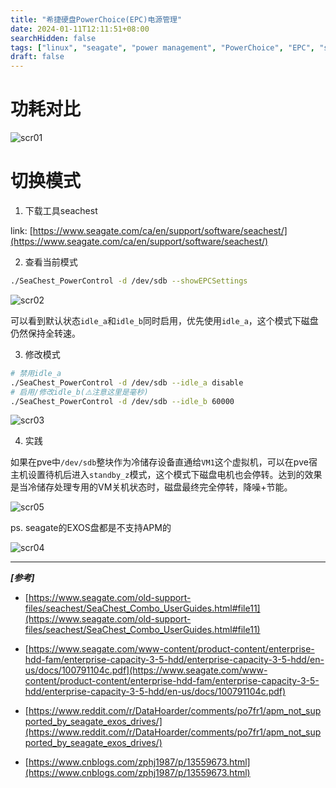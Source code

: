 ```yaml
---
title: "希捷硬盘PowerChoice(EPC)电源管理"
date: 2024-01-11T12:11:51+08:00
searchHidden: false
tags: ["linux", "seagate", "power management", "PowerChoice", "EPC", "shell", "manual"]
draft: false
---
```


# 功耗对比

![scr01](/images/seagate_power_management/scr01.png)

# 切换模式

1. 下载工具seachest

link: [https://www.seagate.com/ca/en/support/software/seachest/](https://www.seagate.com/ca/en/support/software/seachest/)


2. 查看当前模式

```bash
./SeaChest_PowerControl -d /dev/sdb --showEPCSettings
```
![scr02](/images/seagate_power_management/scr02.png)

可以看到默认状态`idle_a`和`idle_b`同时启用，优先使用`idle_a`，这个模式下磁盘仍然保持全转速。

3. 修改模式

```bash
# 禁用idle_a
./SeaChest_PowerControl -d /dev/sdb --idle_a disable
# 启用/修改idle_b(⚠️注意这里是毫秒)
./SeaChest_PowerControl -d /dev/sdb --idle_b 60000
```

![scr03](/images/seagate_power_management/scr03.png)


4. 实践

如果在pve中`/dev/sdb`整块作为冷储存设备直通给`VM1`这个虚拟机，可以在pve宿主机设置待机后进入`standby_z`模式，这个模式下磁盘电机也会停转。达到的效果是当冷储存处理专用的VM关机状态时，磁盘最终完全停转，降噪+节能。

![scr05](/images/seagate_power_management/scr05.png)


ps. seagate的EXOS盘都是不支持APM的


![scr04](/images/seagate_power_management/scr04.png)

---
***[参考]***

- [https://www.seagate.com/old-support-files/seachest/SeaChest_Combo_UserGuides.html#file11](https://www.seagate.com/old-support-files/seachest/SeaChest_Combo_UserGuides.html#file11)

- [https://www.seagate.com/www-content/product-content/enterprise-hdd-fam/enterprise-capacity-3-5-hdd/enterprise-capacity-3-5-hdd/en-us/docs/100791104c.pdf](https://www.seagate.com/www-content/product-content/enterprise-hdd-fam/enterprise-capacity-3-5-hdd/enterprise-capacity-3-5-hdd/en-us/docs/100791104c.pdf)

- [https://www.reddit.com/r/DataHoarder/comments/po7fr1/apm_not_supported_by_seagate_exos_drives/](https://www.reddit.com/r/DataHoarder/comments/po7fr1/apm_not_supported_by_seagate_exos_drives/)

- [https://www.cnblogs.com/zphj1987/p/13559673.html](https://www.cnblogs.com/zphj1987/p/13559673.html)